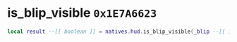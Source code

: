 # is_blip_visible `0x1E7A6623`

```lua
local result --[[ boolean ]] = natives.hud.is_blip_visible(_blip --[[ integer ]])
```